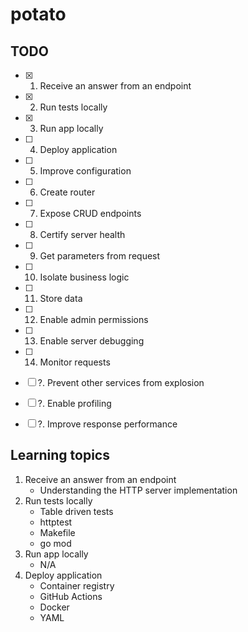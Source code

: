 # potato

## TODO

- [X] 1. Receive an answer from an endpoint
- [X] 2. Run tests locally
- [X] 3. Run app locally
- [ ] 4. Deploy application
- [ ] 5. Improve configuration
- [ ] 6. Create router
- [ ] 7. Expose CRUD endpoints
- [ ] 8. Certify server health
- [ ] 9. Get parameters from request
- [ ] 10. Isolate business logic
- [ ] 11. Store data
- [ ] 12. Enable admin permissions
- [ ] 13. Enable server debugging
- [ ] 14. Monitor requests
- [ ] ?. Prevent other services from explosion
- [ ] ?. Enable profiling
- [ ] ?. Improve response performance


## Learning topics

1. Receive an answer from an endpoint
   - Understanding the HTTP server implementation
2. Run tests locally
   - Table driven tests
   - httptest
   - Makefile
   - go mod
3. Run app locally
   - N/A
4. Deploy application
   - Container registry
   - GitHub Actions
   - Docker
   - YAML